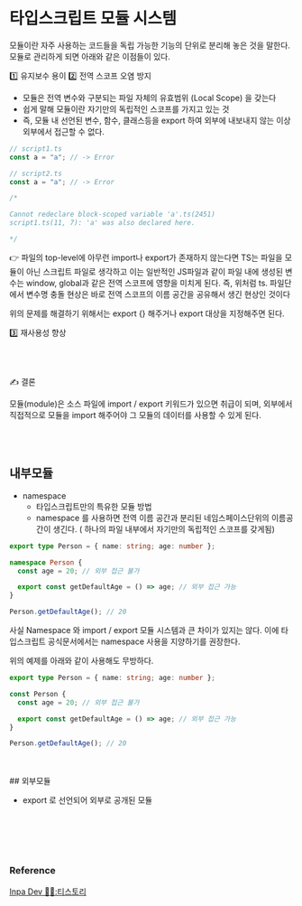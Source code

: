 # 타입스크립트 모듈 시스템

모듈이란 자주 사용하는 코드들을 독립 가능한 기능의 단위로 분리해 놓은 것을 말한다. <br>
모듈로 관리하게 되면 아래와 같은 이점들이 있다.

:one: 유지보수 용이
:two: 전역 스코프 오염 방지

- 모듈은 전역 변수와 구분되는 파일 자체의 유효범위 (Local Scope) 을 갖는다
- 쉽게 말해 모듈이란 자기만의 독립적인 스코프를 가지고 있는 것
- 즉, 모듈 내 선언된 변수, 함수, 클래스등을 export 하여 외부에 내보내지 않는 이상 외부에서 접근할 수 없다.

```typescript
// script1.ts
const a = "a"; // -> Error

// script2.ts
const a = "a"; // -> Error

/* 

Cannot redeclare block-scoped variable 'a'.ts(2451)
script1.ts(11, 7): 'a' was also declared here.

*/
```

:point_right: 파일의 top-level에 아무런 import나 export가 존재하지 않는다면 TS는 파일을 모듈이 아닌 스크립트 파일로 생각하고 이는 일반적인 JS파일과 같이 파일 내에 생성된 변수는 window, global과 같은 전역 스코프에 영향을 미치게 된다.
즉, 위처럼 ts. 파일단에서 변수명 충돌 현상은 바로 전역 스코프의 이름 공간을 공유해서 생긴 현상인 것이다

위의 문제를 해결하기 위해서는 export {} 해주거나 export 대상을 지정해주면 된다.

:three: 재사용성 향상

<br/>
<br/>

:writing_hand: 결론

모듈(module)은 소스 파일에 import / export 키워드가 있으면 취급이 되며, 외부에서 직접적으로 모듈을 import 해주어야 그 모듈의 데이터를 사용할 수 있게 된다.

<br/>
<br/>

## 내부모듈

- namespace
  - 타입스크립트만의 특유한 모듈 방법
  - namespace 를 사용하면 전역 이름 공간과 분리된 네임스페이스단위의 이름공간이 생긴다. ( 하나의 파일 내부에서 자기만의 독립적인 스코프를 갖게됨)

```typescript
export type Person = { name: string; age: number };

namespace Person {
  const age = 20; // 외부 접근 불가

  export const getDefaultAge = () => age; // 외부 접근 가능
}

Person.getDefaultAge(); // 20
```

사실 Namespace 와 import / export 모듈 시스템과 큰 차이가 있지는 않다.
이에 타입스크립트 공식문서에서는 namespace 사용을 지양하기를 권장한다.
<br />

위의 예제를 아래와 같이 사용해도 무방하다.

```typescript
export type Person = { name: string; age: number };

const Person {
  const age = 20; // 외부 접근 불가

  export const getDefaultAge = () => age; // 외부 접근 가능
}

Person.getDefaultAge(); // 20
```

<br/>
<br/>
## 외부모듈

- export 로 선언되어 외부로 공개된 모듈

  <br/>
  <br/>
  <br/>
  <br/>

### Reference

[Inpa Dev 👨‍💻:티스토리](https://inpa.tistory.com/entry/TS-%F0%9F%93%98-%ED%83%80%EC%9E%85%EC%8A%A4%ED%81%AC%EB%A6%BD%ED%8A%B8-%EB%AA%A8%EB%93%88-%EB%84%A4%EC%9E%84%EC%8A%A4%ED%8E%98%EC%9D%B4%EC%8A%A4-%EC%8B%9C%EC%8A%A4%ED%85%9C-%EC%9D%B4%ED%95%B4%ED%95%98%EA%B8%B0)
